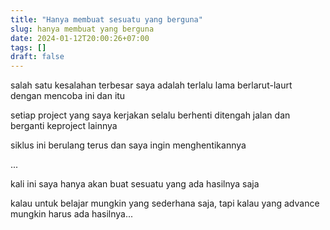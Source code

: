 ```yaml
---
title: "Hanya membuat sesuatu yang berguna"
slug: hanya membuat yang berguna
date: 2024-01-12T20:00:26+07:00
tags: []
draft: false
---
```


salah satu kesalahan terbesar saya adalah terlalu lama berlarut-laurt dengan mencoba ini dan itu 

setiap project yang saya kerjakan selalu berhenti ditengah jalan dan berganti keproject lainnya

siklus ini berulang terus dan saya ingin menghentikannya

...

kali ini saya hanya akan buat sesuatu yang ada hasilnya saja

kalau untuk belajar mungkin yang sederhana saja, tapi kalau yang advance mungkin harus ada hasilnya...